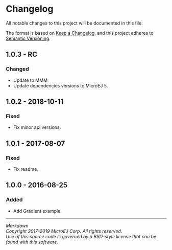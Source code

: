 # Changelog

All notable changes to this project will be documented in this file.

The format is based on [Keep a Changelog](https://keepachangelog.com/en/1.0.0/),
and this project adheres to [Semantic Versioning](https://semver.org/spec/v2.0.0.html).

## 1.0.3 - RC

### Changed

  - Update to MMM
  - Update dependencies versions to MicroEJ 5.

## 1.0.2 - 2018-10-11

### Fixed

  - Fix minor api versions.

  
## 1.0.1 - 2017-08-07

### Fixed

  - Fix readme.

  
## 1.0.0 - 2016-08-25

### Added

  - Add Gradient example.

---  
_Markdown_   
_Copyright 2017-2019 MicroEJ Corp. All rights reserved._  
_Use of this source code is governed by a BSD-style license that can be found with this software._  